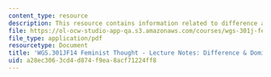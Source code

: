 ```yaml
---
content_type: resource
description: This resource contains information related to difference and dominance.
file: https://ol-ocw-studio-app-qa.s3.amazonaws.com/courses/wgs-301j-feminist-thought-fall-2014/a28ec3063cd4d874f9ea8acf71224ff8_MITWGS_301JF14_Sess15.pdf
file_type: application/pdf
resourcetype: Document
title: 'WGS.301JF14 Feminist Thought - Lecture Notes: Difference & Dominance'
uid: a28ec306-3cd4-d874-f9ea-8acf71224ff8
---
```

